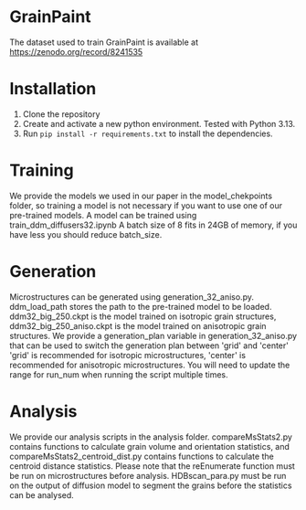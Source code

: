 # GrainPaint
The dataset used to train GrainPaint is available at https://zenodo.org/record/8241535
# Installation
1. Clone the repository
2. Create and activate a new python environment. Tested with Python 3.13.
3. Run `pip install -r requirements.txt` to install the dependencies.
# Training
We provide the models we used in our paper in the model_chekpoints folder, so training a model is not necessary if you want to use one of our pre-trained models. 
A model can be trained using train_ddm_diffusers32.ipynb
A batch size of 8 fits in 24GB of memory, if you have less you should reduce batch_size.
# Generation
Microstructures can be generated using generation_32_aniso.py. 
ddm_load_path stores the path to the pre-trained model to be loaded. 
ddm32_big_250.ckpt is the model trained on isotropic grain structures, ddm32_big_250_aniso.ckpt is the model trained on anisotropic grain structures.
We provide a generation_plan variable in generation_32_aniso.py that can be used to switch the generation plan between 'grid' and 'center'
'grid' is recommended for isotropic microstructures, 'center' is recommended for anisotropic microstructures.
You will need to update the range for run_num when running the script multiple times.
# Analysis
We provide our analysis scripts in the analysis folder. compareMsStats2.py contains functions 
to calculate grain volume and orientation statistics, and compareMsStats2_centroid_dist.py contains 
functions to calculate the centroid distance statistics. Please note that the reEnumerate
function must be run on microstructures before analysis. HDBscan_para.py must be run on the output of 
diffusion model to segment the grains before the statistics can be analysed. 
